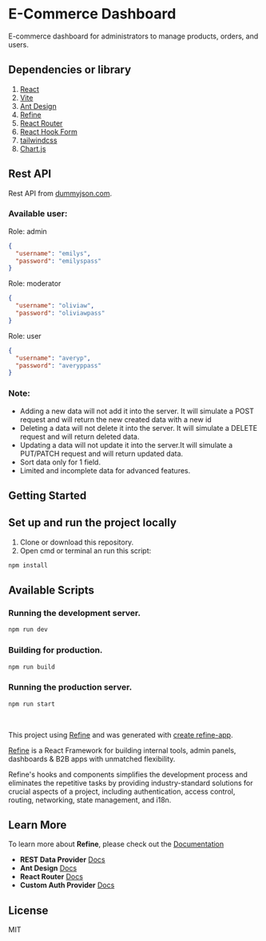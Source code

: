 # E-Commerce Dashboard

E-commerce dashboard for administrators to manage products, orders, and users.

## Dependencies or library

1. [React](https://react.dev/)
2. [Vite](https://vitejs.dev/)
3. [Ant Design](https://ant.design/components/overview/)
4. [Refine](https://refine.dev/docs/)
5. [React Router](https://reactrouter.com/)
6. [React Hook Form](https://react-hook-form.com/get-started)
7. [tailwindcss](https://tailwindcss.com/)
8. [Chart.js](https://www.chartjs.org/)

## Rest API

Rest API from [dummyjson.com](https://dummyjson.com).

### Available user:

Role: admin
```json
{
  "username": "emilys",
  "password": "emilyspass"
}
```

Role: moderator
```json
{
  "username": "oliviaw",
  "password": "oliviawpass"
}
```

Role: user
```json
{
  "username": "averyp",
  "password": "averyppass"
}
```

### Note:

- Adding a new data will not add it into the server. It will simulate a POST request and will return the new created data with a new id
- Deleting a data will not delete it into the server. It will simulate a DELETE request and will return deleted data.
- Updating a data will not update it into the server.It will simulate a PUT/PATCH request and will return updated data.
- Sort data only for 1 field.
- Limited and incomplete data for advanced features.

## Getting Started

## Set up and run the project locally

1. Clone or download this repository.
2. Open cmd or terminal an run this script:
```bash
npm install
```

## Available Scripts

### Running the development server.

```bash
npm run dev
```

### Building for production.

```bash
npm run build
```

### Running the production server.

```bash
npm run start
```

<br/>

This project using [Refine](https://github.com/refinedev/refine) and was generated with [create refine-app](https://github.com/refinedev/refine/tree/master/packages/create-refine-app).

[Refine](https://github.com/refinedev/refine) is a React Framework for building internal tools, admin panels, dashboards & B2B apps with unmatched flexibility.

Refine's hooks and components simplifies the development process and eliminates the repetitive tasks by providing industry-standard solutions for crucial aspects of a project, including authentication, access control, routing, networking, state management, and i18n.

## Learn More

To learn more about **Refine**, please check out the [Documentation](https://refine.dev/docs)

- **REST Data Provider** [Docs](https://refine.dev/docs/core/providers/data-provider/#overview)
- **Ant Design** [Docs](https://refine.dev/docs/ui-frameworks/antd/tutorial/)
- **React Router** [Docs](https://refine.dev/docs/core/providers/router-provider/)
- **Custom Auth Provider** [Docs](https://refine.dev/docs/core/providers/auth-provider/)

## License

MIT

